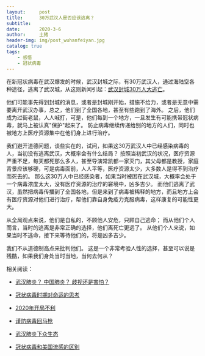 ```yaml
---
layout:     post
title:      30万武汉人是否应该逃离？
subtitle:   
date:       2020-3-6
author:     土猪
header-img: img/post_wuhanfeiyan.jpg
catalog: true
tags:
    - 感悟
    - 冠状病毒
---
```


在新冠状病毒在武汉爆发的时候，武汉封城之际，有30万武汉人，通过海陆空各种途径，逃离了武汉城，从这则新闻引起：[武汉封城30万人大逃亡](https://www.goody25.com/mind8379767)。 



他们可能事先得到封城的消息，或者是封城刚开始，措施不给力，或者是无意中需要离开武汉办事，总之，他们到了全国各地，甚至有些跑到了海外。 之后，他们成为过街老鼠，人人喊打，可是，他们每到一个地方，一旦发生有可能携带冠状病毒，就马上被认真"保护"起来了。 防止病毒继续传递给别的地方的人们，同时也被地方上医疗资源集中在他们身上进行治疗。 




我们避开道德问题，谈些实在的，试问，如果这30万武汉人中已经感染病毒的人，当初没有逃离武汉，大概率会有什么结局？ 按照当初武汉的状况，医疗资源严重不足，每天都死那么多人，甚至导演常凯都一家灭门，其父母都是教授，家庭背景应该够硬，可是病毒面前，人人平等，医疗资源太少，大多数人是得不到治疗而死去的。  那么这30万人中已经感染者，如果当时被困在武汉城，大概率会处于一个病毒浓度太大，没有医疗资源的治疗的窘境中，凶多吉少。  而他们逃离了武汉，虽然把病毒传播到了全国各地，但是来到了病毒被稀释的地方，而且地方上会有医疗资源对他们进行治疗，帮他们靠自身免疫力克服病毒，这样康复的可能性更大。 




从全局观点来说，他们是自私的，不顾他人安危，只顾自己逃命； 而从他们个人而言，当时的逃离是非常正确的选择，他们离死亡更远了。  从他们个人来说，如果当时不逃命，接下来等待他们的，将是凶多吉少。  



我们不从道德制高点来批判他们。 这是一个非常考验人性的选择，甚至可以说是残酷，如果我们身处当时当地，当何去何从？



相关阅读：


- [武汉肺炎？ 中国肺炎？ 歧视还是害怕？](http://livinginau.life/2020/02/10/%E6%AD%A6%E6%B1%89%E8%82%BA%E7%82%8E_%E4%B8%AD%E5%9B%BD%E8%82%BA%E7%82%8E_%E6%AD%A7%E8%A7%86%E8%BF%98%E6%98%AF%E5%AE%B3%E6%80%95/)

- [冠状病毒时期对命运的思考](http://livinginau.life/2020/02/19/%E5%86%A0%E7%8A%B6%E7%97%85%E6%AF%92%E6%97%B6%E6%9C%9F%E5%AF%B9%E5%91%BD%E8%BF%90%E7%9A%84%E6%80%9D%E8%80%83/)

- [2020年开局不利](http://livinginau.life/2020/02/06/2020%E5%BC%80%E5%B1%80%E4%B8%8D%E5%88%A9/)

- [谨防病毒回马枪](http://livinginau.life/2020/02/23/%E8%B0%A8%E9%98%B2%E7%97%85%E6%AF%92%E5%9B%9E%E9%A9%AC%E6%9E%AA/)

- [武汉肺炎下众生态](http://livinginau.life/2020/02/03/%E6%AD%A6%E6%B1%89%E8%82%BA%E7%82%8E%E4%B8%8B%E4%BC%97%E7%94%9F%E6%80%81/)

- [冠状病毒和美国流感的区别](http://livinginau.life/2020/02/11/%E7%BE%8E%E5%9B%BD%E6%B5%81%E6%84%9F%E5%92%8C%E5%86%A0%E7%8A%B6%E7%97%85%E6%AF%92%E5%8C%BA%E5%88%AB/)
